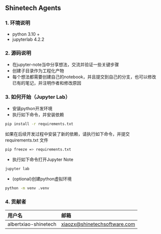 ## Shinetech Agents

### 1. 环境说明
- python 3.10 +
- jupyterlab 4.2.2

### 2. 源码说明
- 在jupyter-note当中分享想法，交流并验证一些关键步骤
- 创建子目录作为工程化产物
- 每个想法都需要创建自己的notebook，并且提交到自己的分支，也可以修改已有的笔记，并注明作者和修改原因
### 3. 如何开始（Jupyter Lab）

- 安装python开发环境
- 执行如下命令，并安装依赖
```bash
pip install -r requirements.txt
```
如果在后续开发过程中安装了新的依赖，请执行如下命令，并提交 requirements.txt 文件
```bash
pip freeze => requirements.txt
```
- 执行如下命令打开Jupyter Note
```bash
jupyter lab
```
- (optional)创建python虚拟环境
```bash
python -m venv .venv
```

### 4. 贡献者
|用户名|邮箱|
|:---|:---|
|albertxiao-shinetech|xiaozx@shinetechsoftware.com|
